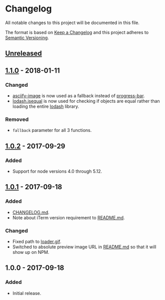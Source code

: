 # Changelog
All notable changes to this project will be documented in this file.

The format is based on [Keep a Changelog](http://keepachangelog.com/en/1.0.0/) and this project adheres to [Semantic Versioning](http://semver.org/spec/v2.0.0.html).

## [Unreleased]


## [1.1.0] - 2018-01-11
### Changed
- [asciify-image](https://www.npmjs.com/package/asciify-image) is now used as a fallback instead of [progress-bar](https://www.npmjs.com/package/progress-bar).
- [lodash.isequal](https://www.npmjs.com/package/lodash.isequal) is now used for checking if objects are equal rather than loading the entire [lodash](https://www.npmjs.com/package/lodash) library.

### Removed
- `fallback` parameter for all 3 functions.


## [1.0.2] - 2017-09-29
### Added
- Support for node versions 4.0 through 5.12.


## [1.0.1] - 2017-09-18
### Added
- [CHANGELOG.md](CHANGELOG.md).
- Note about iTerm version requirement to [README.md](README.md).

### Changed
- Fixed path to [loader.gif](loader.gif).
- Switched to absolute preview image URL in [README.md](README.md) so that it will show up on NPM.


## 1.0.0 - 2017-09-18
### Added
- Initial release.

[Unreleased]: https://github.com/kodie/progress-img/compare/v1.0.0...HEAD
[1.1.0]: https://github.com/kodie/progress-img/compare/v1.0.2...v1.1.0
[1.0.2]: https://github.com/kodie/progress-img/compare/v1.0.1...v1.0.2
[1.0.1]: https://github.com/kodie/progress-img/compare/v1.0.0...v1.0.1
